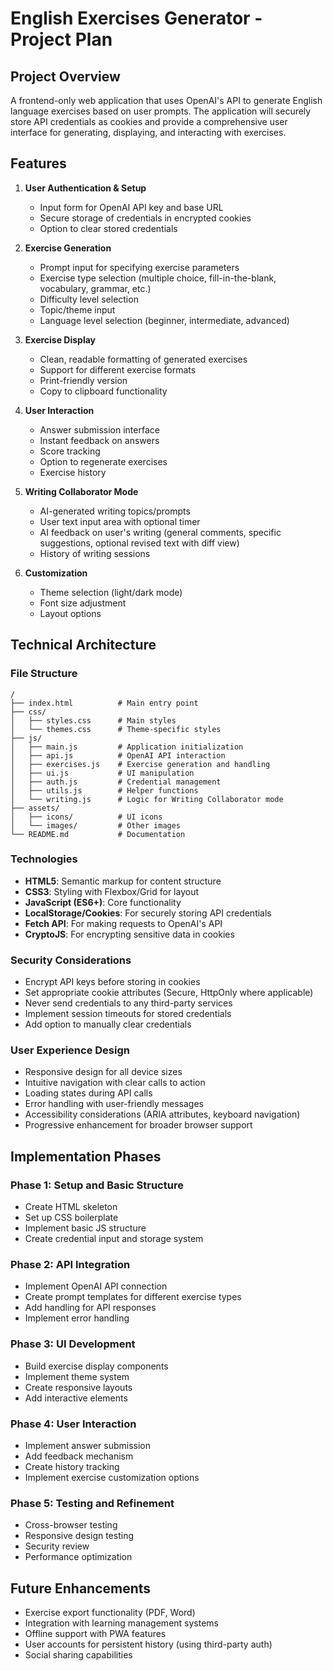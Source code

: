 # English Exercises Generator - Project Plan

## Project Overview
A frontend-only web application that uses OpenAI's API to generate English language exercises based on user prompts. The application will securely store API credentials as cookies and provide a comprehensive user interface for generating, displaying, and interacting with exercises.

## Features
1. **User Authentication & Setup**
   - Input form for OpenAI API key and base URL
   - Secure storage of credentials in encrypted cookies
   - Option to clear stored credentials

2. **Exercise Generation**
   - Prompt input for specifying exercise parameters
   - Exercise type selection (multiple choice, fill-in-the-blank, vocabulary, grammar, etc.)
   - Difficulty level selection
   - Topic/theme input
   - Language level selection (beginner, intermediate, advanced)

3. **Exercise Display**
   - Clean, readable formatting of generated exercises
   - Support for different exercise formats
   - Print-friendly version
   - Copy to clipboard functionality

4. **User Interaction**
   - Answer submission interface
   - Instant feedback on answers
   - Score tracking
   - Option to regenerate exercises
   - Exercise history

5. **Writing Collaborator Mode**
   - AI-generated writing topics/prompts
   - User text input area with optional timer
   - AI feedback on user's writing (general comments, specific suggestions, optional revised text with diff view)
   - History of writing sessions

6. **Customization**
   - Theme selection (light/dark mode)
   - Font size adjustment
   - Layout options

## Technical Architecture

### File Structure
```
/
├── index.html          # Main entry point
├── css/
│   ├── styles.css      # Main styles
│   └── themes.css      # Theme-specific styles
├── js/
│   ├── main.js         # Application initialization
│   ├── api.js          # OpenAI API interaction
│   ├── exercises.js    # Exercise generation and handling
│   ├── ui.js           # UI manipulation
│   ├── auth.js         # Credential management
│   ├── utils.js        # Helper functions
│   └── writing.js      # Logic for Writing Collaborator mode
├── assets/
│   ├── icons/          # UI icons
│   └── images/         # Other images
└── README.md           # Documentation
```

### Technologies
- **HTML5**: Semantic markup for content structure
- **CSS3**: Styling with Flexbox/Grid for layout
- **JavaScript (ES6+)**: Core functionality
- **LocalStorage/Cookies**: For securely storing API credentials
- **Fetch API**: For making requests to OpenAI's API
- **CryptoJS**: For encrypting sensitive data in cookies

### Security Considerations
- Encrypt API keys before storing in cookies
- Set appropriate cookie attributes (Secure, HttpOnly where applicable)
- Never send credentials to any third-party services
- Implement session timeouts for stored credentials
- Add option to manually clear credentials

### User Experience Design
- Responsive design for all device sizes
- Intuitive navigation with clear calls to action
- Loading states during API calls
- Error handling with user-friendly messages
- Accessibility considerations (ARIA attributes, keyboard navigation)
- Progressive enhancement for broader browser support

## Implementation Phases

### Phase 1: Setup and Basic Structure
- Create HTML skeleton
- Set up CSS boilerplate
- Implement basic JS structure
- Create credential input and storage system

### Phase 2: API Integration
- Implement OpenAI API connection
- Create prompt templates for different exercise types
- Add handling for API responses
- Implement error handling

### Phase 3: UI Development
- Build exercise display components
- Implement theme system
- Create responsive layouts
- Add interactive elements

### Phase 4: User Interaction
- Implement answer submission
- Add feedback mechanism
- Create history tracking
- Implement exercise customization options

### Phase 5: Testing and Refinement
- Cross-browser testing
- Responsive design testing
- Security review
- Performance optimization

## Future Enhancements
- Exercise export functionality (PDF, Word)
- Integration with learning management systems
- Offline support with PWA features
- User accounts for persistent history (using third-party auth)
- Social sharing capabilities
